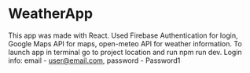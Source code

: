 # WeatherApp
This app was made with React. Used Firebase Authentication for login, Google Maps API for maps, open-meteo API for weather information.
To launch app in terminal go to project location and run npm run dev.
Login info: email - user@email.com, password - Password1
